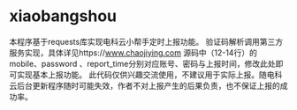 # xiaobangshou
 本程序基于requests库实现电科云小帮手定时上报功能。 验证码解析调用第三方服务实现，具体详见https://www.chaojiying.com
 源码中（12-14行）的mobile、password 、report_time分别对应账号、密码与上报时间，修改此处即可实现基本上报功能。 此代码仅供兴趣交流使用，不建议用于实际上报。随电科云后台更新程序随时可能失效，作者不对上报产生的后果负责，也不保证上报的成功率。
